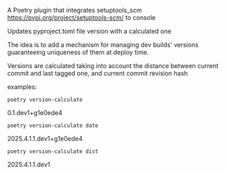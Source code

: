 A Poetry plugin that integrates setuptools_scm <https://pypi.org/project/setuptools-scm/> to console

Updates pyproject.toml file version with a calculated one

The idea is to add a mechanism for managing dev builds' versions guaranteeing uniqueness of them at deploy time.

Versions are calculated taking into account the distance between current commit and last tagged one, and current commit revision hash

examples:

    poetry version-calculate
0.1.dev1+g1e0ede4

    poetry version-calculate date
2025.4.1.1.dev1+g1e0ede4

    poetry version-calculate dist
2025.4.1.1.dev1
